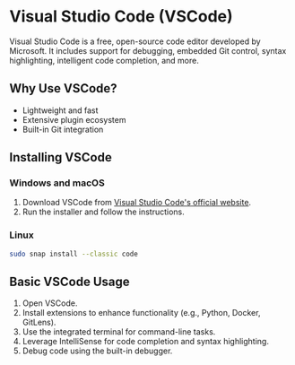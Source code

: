 # Visual Studio Code (VSCode)

Visual Studio Code is a free, open-source code editor developed by Microsoft. It includes support for debugging, embedded Git control, syntax highlighting, intelligent code completion, and more.

## Why Use VSCode?

- Lightweight and fast
- Extensive plugin ecosystem
- Built-in Git integration

## Installing VSCode

### Windows and macOS

1. Download VSCode from [Visual Studio Code's official website](https://code.visualstudio.com/).
2. Run the installer and follow the instructions.

### Linux

```bash
sudo snap install --classic code
```

## Basic VSCode Usage

1. Open VSCode.
2. Install extensions to enhance functionality (e.g., Python, Docker, GitLens).
3. Use the integrated terminal for command-line tasks.
4. Leverage IntelliSense for code completion and syntax highlighting.
5. Debug code using the built-in debugger.

